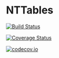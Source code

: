 # NTTables

[![Build Status](https://travis-ci.org/quinnj/NTTables.jl.svg?branch=master)](https://travis-ci.org/quinnj/NTTables.jl)

[![Coverage Status](https://coveralls.io/repos/quinnj/NTTables.jl/badge.svg?branch=master&service=github)](https://coveralls.io/github/quinnj/NTTables.jl?branch=master)

[![codecov.io](http://codecov.io/github/quinnj/NTTables.jl/coverage.svg?branch=master)](http://codecov.io/github/quinnj/NTTables.jl?branch=master)
